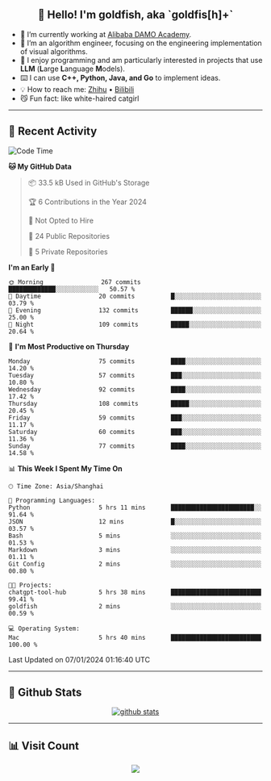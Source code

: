 
<h2 align="center">👋 Hello! I'm goldfish, aka `goldfis[h]+`</h2>

- 📍 I’m currently working at [Alibaba DAMO Academy](https://damo.alibaba.com/).  
- 🌱 I’m an algorithm engineer, focusing on the engineering implementation of visual algorithms.  
- 💬 I enjoy programming and am particularly interested in projects that use **LLM** (**L**arge **L**anguage **M**odels).   
- ⌨️ I can use **C++, Python, Java, and Go** to implement ideas.  
- 💡 How to reach me: [Zhihu](https://www.zhihu.com/people/goldfishh) • [Bilibili](https://space.bilibili.com/11349246)  
- 😼 Fun fact: like white-haired catgirl  

-------

## 🔧 Recent Activity

<!--START_SECTION:waka-->
![Code Time](http://img.shields.io/badge/Code%20Time-14%20hrs%2054%20mins-blue)

**🐱 My GitHub Data** 

> 📦 33.5 kB Used in GitHub's Storage 
 > 
> 🏆 6 Contributions in the Year 2024
 > 
> 🚫 Not Opted to Hire
 > 
> 📜 24 Public Repositories 
 > 
> 🔑 5 Private Repositories 
 > 
**I'm an Early 🐤** 

```text
🌞 Morning                267 commits         █████████████░░░░░░░░░░░░   50.57 % 
🌆 Daytime                20 commits          █░░░░░░░░░░░░░░░░░░░░░░░░   03.79 % 
🌃 Evening                132 commits         ██████░░░░░░░░░░░░░░░░░░░   25.00 % 
🌙 Night                  109 commits         █████░░░░░░░░░░░░░░░░░░░░   20.64 % 
```
📅 **I'm Most Productive on Thursday** 

```text
Monday                   75 commits          ████░░░░░░░░░░░░░░░░░░░░░   14.20 % 
Tuesday                  57 commits          ███░░░░░░░░░░░░░░░░░░░░░░   10.80 % 
Wednesday                92 commits          ████░░░░░░░░░░░░░░░░░░░░░   17.42 % 
Thursday                 108 commits         █████░░░░░░░░░░░░░░░░░░░░   20.45 % 
Friday                   59 commits          ███░░░░░░░░░░░░░░░░░░░░░░   11.17 % 
Saturday                 60 commits          ███░░░░░░░░░░░░░░░░░░░░░░   11.36 % 
Sunday                   77 commits          ████░░░░░░░░░░░░░░░░░░░░░   14.58 % 
```


📊 **This Week I Spent My Time On** 

```text
🕑︎ Time Zone: Asia/Shanghai

💬 Programming Languages: 
Python                   5 hrs 11 mins       ███████████████████████░░   91.64 % 
JSON                     12 mins             █░░░░░░░░░░░░░░░░░░░░░░░░   03.57 % 
Bash                     5 mins              ░░░░░░░░░░░░░░░░░░░░░░░░░   01.53 % 
Markdown                 3 mins              ░░░░░░░░░░░░░░░░░░░░░░░░░   01.11 % 
Git Config               2 mins              ░░░░░░░░░░░░░░░░░░░░░░░░░   00.80 % 

🐱‍💻 Projects: 
chatgpt-tool-hub         5 hrs 38 mins       █████████████████████████   99.41 % 
goldfish                 2 mins              ░░░░░░░░░░░░░░░░░░░░░░░░░   00.59 % 

💻 Operating System: 
Mac                      5 hrs 40 mins       █████████████████████████   100.00 % 
```


 Last Updated on 07/01/2024 01:16:40 UTC
<!--END_SECTION:waka-->

-------

## 📆 Github Stats

<p align="center">
    <a href="https://github.com/anuraghazra/github-readme-stats">
      <img src="https://github-readme-stats.vercel.app/api?username=goldfishh&show_icons=true&theme=dracula" alt="github stats" />
    </a>
</p>

-------

## 📊 Visit Count

<p align="center">
  <a href="https://count.getloli.com/"><img src="https://count.getloli.com/get/@:goldfishh?theme=rule34"></a>
</p>
